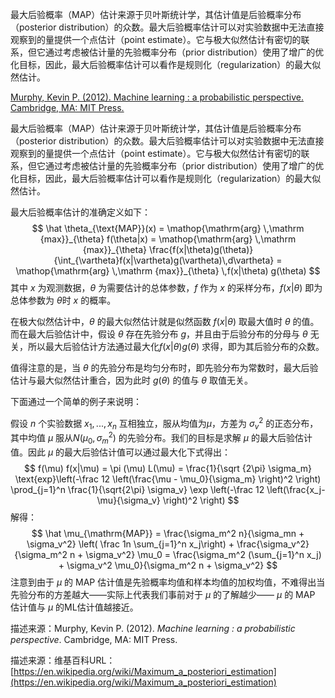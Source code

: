 最大后验概率（MAP）估计来源于贝叶斯统计学，其估计值是后验概率分布（posterior distribution）的众数。最大后验概率估计可以对实验数据中无法直接观察到的量提供一个点估计（point estimate）。它与极大似然估计有密切的联系，但它通过考虑被估计量的先验概率分布（prior distribution）使用了增广的优化目标，因此，最大后验概率估计可以看作是规则化（regularization）的最大似然估计。

[Murphy, Kevin P. (2012). Machine learning : a probabilistic perspective. Cambridge, MA: MIT Press.](https://www.jiqizhixin.com/graph/technologies/496f2bac-fafd-4c1f-83cc-5776e04065d3)

最大后验概率（MAP）估计来源于贝叶斯统计学，其估计值是后验概率分布（posterior distribution）的众数。最大后验概率估计可以对实验数据中无法直接观察到的量提供一个点估计（point estimate）。它与极大似然估计有密切的联系，但它通过考虑被估计量的先验概率分布（prior distribution）使用了增广的优化目标，因此，最大后验概率估计可以看作是规则化（regularization）的最大似然估计。

最大后验概率估计的准确定义如下：
$$
\hat \theta_{\text{MAP}}(x) = \mathop{\mathrm{arg} \,\mathrm {max}}_{\theta} f(\theta|x) = \mathop{\mathrm{arg} \,\mathrm {max}}_{\theta} \frac{f(x|\theta)g(\theta)}{\int_{\vartheta}f(x|\vartheta)g(\vartheta)\,d\vartheta} = \mathop{\mathrm{arg} \,\mathrm {max}}_{\theta} \,f(x|\theta) g(\theta)
$$
其中 $x$ 为观测数据，$\theta$ 为需要估计的总体参数，$f$ 作为 $x$ 的采样分布，$f(x|\theta)$ 即为总体参数为 $\theta$时 $x$ 的概率。

在极大似然估计中，$\theta$ 的最大似然估计就是似然函数 $f(x|\theta)$ 取最大值时 $\theta$ 的值。而在最大后验估计中，假设 $\theta$ 存在先验分布 $g$，并且由于后验分布的分母与 $\theta$ 无关，所以最大后验估计方法通过最大化$f(x|\theta) g(\theta)$ 求得，即为其后验分布的众数。

值得注意的是，当 $\theta$ 的先验分布是均匀分布时，即先验分布为常数时，最大后验估计与最大似然估计重合，因为此时 $g(\theta)$ 的值与 $\theta$ 取值无关。

下面通过一个简单的例子来说明：

假设 $n$ 个实验数据 $x_1,...,x_n$ 互相独立，服从均值为$\mu$，方差为 $\sigma^2_v$ 的正态分布，其中均值 $\mu$ 服从$N(\mu_0,\sigma^2_m)$ 的先验分布。我们的目标是求解 $\mu$ 的最大后验估计值。因此 $\mu$ 的最大后验估计值可以通过最大化下式得出：
$$
f(\mu) f(x|\mu) = \pi (\mu) L(\mu) = \frac{1}{\sqrt {2\pi} \sigma_m} \text{exp}\left(-\frac 12 \left(\frac{\mu - \mu_0}{\sigma_m} \right)^2 \right) \prod_{j=1}^n \frac{1}{\sqrt{2\pi} \sigma_v} \exp \left(-\frac 12 \left(\frac{x_j-\mu}{\sigma_v} \right)^2 \right)
$$
解得：
$$
\hat \mu_{\mathrm{MAP}} = \frac{\sigma_m^2 n}{\sigma_mn + \sigma_v^2} \left( \frac 1n \sum_{j=1}^n x_j\right) + \frac{\sigma_v^2}{\sigma_m^2 n + \sigma_v^2} \mu_0 = \frac{\sigma_m^2 (\sum_{j=1}^n x_j) + \sigma_v^2 \mu_0}{\sigma_m^2 n + \sigma_v^2}
$$
注意到由于 $\mu$ 的 MAP 估计值是先验概率均值和样本均值的加权均值，不难得出当先验分布的方差越大——实际上代表我们事前对于 $\mu$ 的了解越少—— $\mu$ 的 MAP 估计值与 $\mu$ 的ML估计值越接近。

描述来源：Murphy, Kevin P. (2012). _Machine learning : a probabilistic perspective_. Cambridge, MA: MIT Press.

描述来源：维基百科URL：[https://en.wikipedia.org/wiki/Maximum_a_posteriori_estimation](https://en.wikipedia.org/wiki/Maximum_a_posteriori_estimation)
